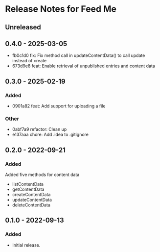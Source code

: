 # Release Notes for Feed Me

## Unreleased

## 0.4.0 - 2025-03-05

- fb0c1d0 fix: Fix method call in updateContentData() to call update instead of create
- 673d9e8 feat: Enable retrieval of unpublished entries and content data

## 0.3.0 - 2025-02-19

### Added

- 0901a82 feat: Add support for uploading a file

### Other

- 0abf7a9 refactor: Clean up
- e137aaa chore: Add .idea to .gitignore

## 0.2.0 - 2022-09-21

### Added

Added five methods for content data 
- listContentData
- getContentData
- createContentData
- updateContentData
- deleteContentData

## 0.1.0 - 2022-09-13

### Added

- Initial release.
